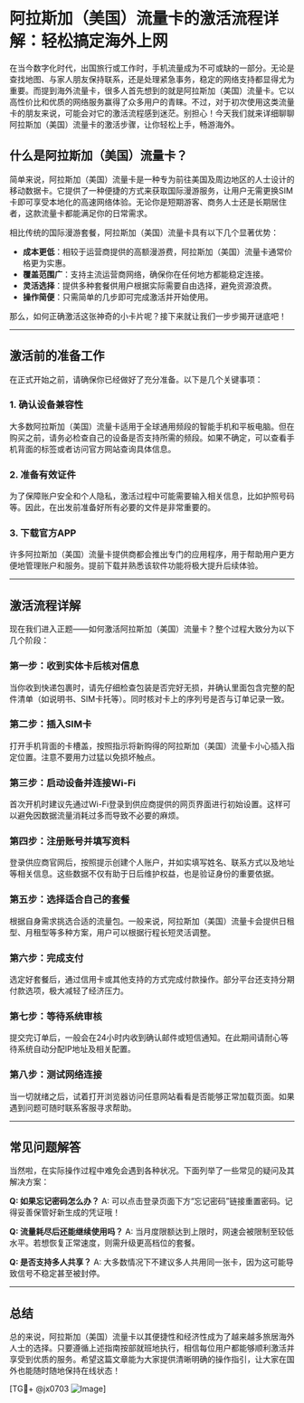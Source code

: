 # 阿拉斯加（美国）流量卡的激活流程详解：轻松搞定海外上网

在当今数字化时代，出国旅行或工作时，手机流量成为不可或缺的一部分。无论是查找地图、与家人朋友保持联系，还是处理紧急事务，稳定的网络支持都显得尤为重要。而提到海外流量卡，很多人首先想到的就是阿拉斯加（美国）流量卡。它以高性价比和优质的网络服务赢得了众多用户的青睐。不过，对于初次使用这类流量卡的朋友来说，可能会对它的激活流程感到迷茫。别担心！今天我们就来详细聊聊阿拉斯加（美国）流量卡的激活步骤，让你轻松上手，畅游海外。

## 什么是阿拉斯加（美国）流量卡？

简单来说，阿拉斯加（美国）流量卡是一种专为前往美国及周边地区的人士设计的移动数据卡。它提供了一种便捷的方式来获取国际漫游服务，让用户无需更换SIM卡即可享受本地化的高速网络体验。无论你是短期游客、商务人士还是长期居住者，这款流量卡都能满足你的日常需求。

相比传统的国际漫游套餐，阿拉斯加（美国）流量卡具有以下几个显著优势：

- **成本更低**：相较于运营商提供的高额漫游费，阿拉斯加（美国）流量卡通常价格更为实惠。
- **覆盖范围广**：支持主流运营商网络，确保你在任何地方都能稳定连接。
- **灵活选择**：提供多种套餐供用户根据实际需要自由选择，避免资源浪费。
- **操作简便**：只需简单的几步即可完成激活并开始使用。

那么，如何正确激活这张神奇的小卡片呢？接下来就让我们一步步揭开谜底吧！

---

## 激活前的准备工作

在正式开始之前，请确保你已经做好了充分准备。以下是几个关键事项：

### 1. 确认设备兼容性
大多数阿拉斯加（美国）流量卡适用于全球通用频段的智能手机和平板电脑。但在购买之前，请务必检查自己的设备是否支持所需的频段。如果不确定，可以查看手机背面的标签或者访问官方网站查询具体信息。

### 2. 准备有效证件
为了保障账户安全和个人隐私，激活过程中可能需要输入相关信息，比如护照号码等。因此，在出发前准备好所有必要的文件是非常重要的。

### 3. 下载官方APP
许多阿拉斯加（美国）流量卡提供商都会推出专门的应用程序，用于帮助用户更方便地管理账户和服务。提前下载并熟悉该软件功能将极大提升后续体验。

---

## 激活流程详解

现在我们进入正题——如何激活阿拉斯加（美国）流量卡？整个过程大致分为以下几个阶段：

### 第一步：收到实体卡后核对信息
当你收到快递包裹时，请先仔细检查包装是否完好无损，并确认里面包含完整的配件清单（如说明书、SIM卡托等）。同时核对卡上的序列号是否与订单记录一致。

### 第二步：插入SIM卡
打开手机背面的卡槽盖，按照指示将新购得的阿拉斯加（美国）流量卡小心插入指定位置。注意不要用力过猛以免损坏触点。

### 第三步：启动设备并连接Wi-Fi
首次开机时建议先通过Wi-Fi登录到供应商提供的网页界面进行初始设置。这样可以避免因数据流量消耗过多而导致不必要的麻烦。

### 第四步：注册账号并填写资料
登录供应商官网后，按照提示创建个人账户，并如实填写姓名、联系方式以及地址等相关信息。这些数据不仅有助于日后维护权益，也是验证身份的重要依据。

### 第五步：选择适合自己的套餐
根据自身需求挑选合适的流量包。一般来说，阿拉斯加（美国）流量卡会提供日租型、月租型等多种方案，用户可以根据行程长短灵活调整。

### 第六步：完成支付
选定好套餐后，通过信用卡或其他支持的方式完成付款操作。部分平台还支持分期付款选项，极大减轻了经济压力。

### 第七步：等待系统审核
提交完订单后，一般会在24小时内收到确认邮件或短信通知。在此期间请耐心等待系统自动分配IP地址及相关配置。

### 第八步：测试网络连接
当一切就绪之后，试着打开浏览器访问任意网站看看是否能够正常加载页面。如果遇到问题可随时联系客服寻求帮助。

---

## 常见问题解答

当然啦，在实际操作过程中难免会遇到各种状况。下面列举了一些常见的疑问及其解决方案：

**Q: 如果忘记密码怎么办？**
A: 可以点击登录页面下方“忘记密码”链接重置密码。记得妥善保管好新生成的凭证哦！

**Q: 流量耗尽后还能继续使用吗？**
A: 当月度限额达到上限时，网速会被限制至较低水平。若想恢复正常速度，则需升级更高档位的套餐。

**Q: 是否支持多人共享？**
A: 大多数情况下不建议多人共用同一张卡，因为这可能导致信号不稳定甚至被封停。

---

## 总结

总的来说，阿拉斯加（美国）流量卡以其便捷性和经济性成为了越来越多旅居海外人士的选择。只要遵循上述指南按部就班地执行，相信每位用户都能够顺利激活并享受到优质的服务。希望这篇文章能为大家提供清晰明确的操作指引，让大家在国外也能随时随地保持在线状态！

[TG💪+ @jx0703 ![Image](https://github.com/user-attachments/assets/dbca1d08-cadb-493c-b0ec-ad6f7a83f270)]